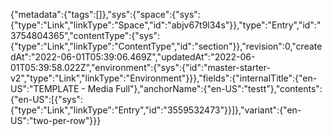 {"metadata":{"tags":[]},"sys":{"space":{"sys":{"type":"Link","linkType":"Space","id":"abjv67t9l34s"}},"type":"Entry","id":"3754804365","contentType":{"sys":{"type":"Link","linkType":"ContentType","id":"section"}},"revision":0,"createdAt":"2022-06-01T05:39:06.469Z","updatedAt":"2022-06-01T05:39:58.022Z","environment":{"sys":{"id":"master-starter-v2","type":"Link","linkType":"Environment"}}},"fields":{"internalTitle":{"en-US":"TEMPLATE - Media Full"},"anchorName":{"en-US":"testt"},"contents":{"en-US":[{"sys":{"type":"Link","linkType":"Entry","id":"3559532473"}}]},"variant":{"en-US":"two-per-row"}}}